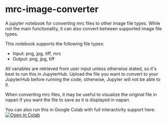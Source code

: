 # mrc-image-converter
A jupyter notebook for converting mrc files to other image file types. While not the main functionality, it can also convert between supported image file types.

This notebook supports the following file types:
  - Input: png, jpg, tiff, mrc
  - Output: png, jpg, tiff

All variables are retrieved from user input unless otherwise stated, so it's best to run this in JupyterHub. Upload the file you want to convert to your JupyterHub before running the code, otherwise, Jupyter will not be able to it.

When converting mrc files, it may be useful to visualize the original file in napari if you want the file to save as it is displayed in napari.

You can also run this in Google Colab with full interactivity support here:
<a target="_blank" href="https://colab.research.google.com/github/gracefacetseng/mrc-image-converter/blob/main/converter%20-%20google%20colab%20ver.ipynb">
  <img src="https://colab.research.google.com/assets/colab-badge.svg" alt="Open In Colab"/>
</a>
